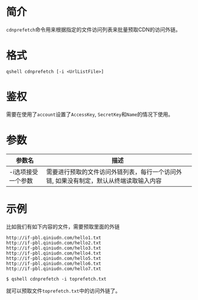 # 简介

`cdnprefetch`命令用来根据指定的文件访问列表来批量预取CDN的访问外链。

# 格式

```
qshell cdnprefetch [-i <UrlListFile>]
```

# 鉴权

需要在使用了`account`设置了`AccessKey`, `SecretKey`和`Name`的情况下使用。

# 参数

|参数名|描述|
|---------|-----------|
|-i选项接受一个参数<UrlListFile> |需要进行预取的文件访问外链列表，每行一个访问外链, 如果没有制定，默认从终端读取输入内容 |

# 示例

比如我们有如下内容的文件，需要预取里面的外链

```
http://if-pbl.qiniudn.com/hello1.txt
http://if-pbl.qiniudn.com/hello2.txt
http://if-pbl.qiniudn.com/hello3.txt
http://if-pbl.qiniudn.com/hello4.txt
http://if-pbl.qiniudn.com/hello5.txt
http://if-pbl.qiniudn.com/hello6.txt
http://if-pbl.qiniudn.com/hello7.txt
```

```
$ qshell cdnprefetch -i toprefetch.txt
```

就可以预取文件`toprefetch.txt`中的访问外链了。
